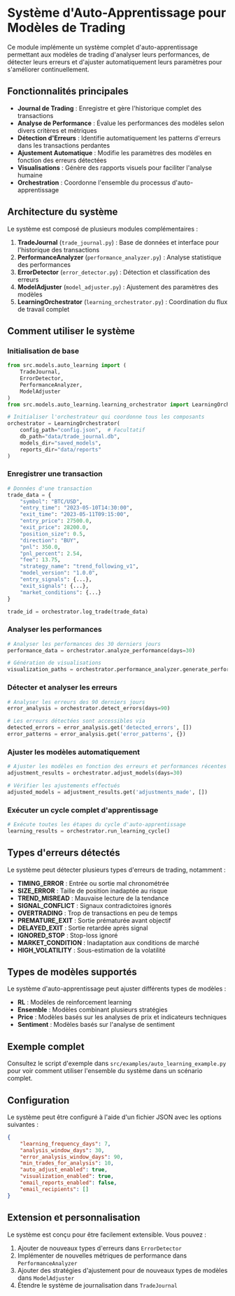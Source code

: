 # Système d'Auto-Apprentissage pour Modèles de Trading

Ce module implémente un système complet d'auto-apprentissage permettant aux modèles de trading d'analyser leurs performances, de détecter leurs erreurs et d'ajuster automatiquement leurs paramètres pour s'améliorer continuellement.

## Fonctionnalités principales

- **Journal de Trading** : Enregistre et gère l'historique complet des transactions
- **Analyse de Performance** : Évalue les performances des modèles selon divers critères et métriques
- **Détection d'Erreurs** : Identifie automatiquement les patterns d'erreurs dans les transactions perdantes
- **Ajustement Automatique** : Modifie les paramètres des modèles en fonction des erreurs détectées
- **Visualisations** : Génère des rapports visuels pour faciliter l'analyse humaine
- **Orchestration** : Coordonne l'ensemble du processus d'auto-apprentissage

## Architecture du système

Le système est composé de plusieurs modules complémentaires :

1. **TradeJournal** (`trade_journal.py`) : Base de données et interface pour l'historique des transactions
2. **PerformanceAnalyzer** (`performance_analyzer.py`) : Analyse statistique des performances
3. **ErrorDetector** (`error_detector.py`) : Détection et classification des erreurs
4. **ModelAdjuster** (`model_adjuster.py`) : Ajustement des paramètres des modèles
5. **LearningOrchestrator** (`learning_orchestrator.py`) : Coordination du flux de travail complet

## Comment utiliser le système

### Initialisation de base

```python
from src.models.auto_learning import (
    TradeJournal, 
    ErrorDetector,
    PerformanceAnalyzer, 
    ModelAdjuster
)
from src.models.auto_learning.learning_orchestrator import LearningOrchestrator

# Initialiser l'orchestrateur qui coordonne tous les composants
orchestrator = LearningOrchestrator(
    config_path="config.json",  # Facultatif
    db_path="data/trade_journal.db",
    models_dir="saved_models",
    reports_dir="data/reports"
)
```

### Enregistrer une transaction

```python
# Données d'une transaction
trade_data = {
    "symbol": "BTC/USD",
    "entry_time": "2023-05-10T14:30:00",
    "exit_time": "2023-05-11T09:15:00",
    "entry_price": 27500.0,
    "exit_price": 28200.0,
    "position_size": 0.5,
    "direction": "BUY",
    "pnl": 350.0,
    "pnl_percent": 2.54,
    "fee": 13.75,
    "strategy_name": "trend_following_v1",
    "model_version": "1.0.0",
    "entry_signals": {...},
    "exit_signals": {...},
    "market_conditions": {...}
}

trade_id = orchestrator.log_trade(trade_data)
```

### Analyser les performances

```python
# Analyser les performances des 30 derniers jours
performance_data = orchestrator.analyze_performance(days=30)

# Génération de visualisations
visualization_paths = orchestrator.performance_analyzer.generate_performance_visualizations()
```

### Détecter et analyser les erreurs

```python
# Analyser les erreurs des 90 derniers jours
error_analysis = orchestrator.detect_errors(days=90)

# Les erreurs détectées sont accessibles via
detected_errors = error_analysis.get('detected_errors', [])
error_patterns = error_analysis.get('error_patterns', {})
```

### Ajuster les modèles automatiquement

```python
# Ajuster les modèles en fonction des erreurs et performances récentes
adjustment_results = orchestrator.adjust_models(days=30)

# Vérifier les ajustements effectués
adjusted_models = adjustment_results.get('adjustments_made', [])
```

### Exécuter un cycle complet d'apprentissage

```python
# Exécute toutes les étapes du cycle d'auto-apprentissage
learning_results = orchestrator.run_learning_cycle()
```

## Types d'erreurs détectés

Le système peut détecter plusieurs types d'erreurs de trading, notamment :

- **TIMING_ERROR** : Entrée ou sortie mal chronométrée
- **SIZE_ERROR** : Taille de position inadaptée au risque
- **TREND_MISREAD** : Mauvaise lecture de la tendance 
- **SIGNAL_CONFLICT** : Signaux contradictoires ignorés
- **OVERTRADING** : Trop de transactions en peu de temps
- **PREMATURE_EXIT** : Sortie prématurée avant objectif
- **DELAYED_EXIT** : Sortie retardée après signal
- **IGNORED_STOP** : Stop-loss ignoré
- **MARKET_CONDITION** : Inadaptation aux conditions de marché
- **HIGH_VOLATILITY** : Sous-estimation de la volatilité

## Types de modèles supportés

Le système d'auto-apprentissage peut ajuster différents types de modèles :

- **RL** : Modèles de reinforcement learning
- **Ensemble** : Modèles combinant plusieurs stratégies
- **Price** : Modèles basés sur les analyses de prix et indicateurs techniques
- **Sentiment** : Modèles basés sur l'analyse de sentiment

## Exemple complet

Consultez le script d'exemple dans `src/examples/auto_learning_example.py` pour voir comment utiliser l'ensemble du système dans un scénario complet.

## Configuration

Le système peut être configuré à l'aide d'un fichier JSON avec les options suivantes :

```json
{
    "learning_frequency_days": 7,
    "analysis_window_days": 30,
    "error_analysis_window_days": 90,
    "min_trades_for_analysis": 10,
    "auto_adjust_enabled": true,
    "visualization_enabled": true,
    "email_reports_enabled": false,
    "email_recipients": []
}
```

## Extension et personnalisation

Le système est conçu pour être facilement extensible. Vous pouvez :

1. Ajouter de nouveaux types d'erreurs dans `ErrorDetector`
2. Implémenter de nouvelles métriques de performance dans `PerformanceAnalyzer`
3. Ajouter des stratégies d'ajustement pour de nouveaux types de modèles dans `ModelAdjuster`
4. Étendre le système de journalisation dans `TradeJournal` 